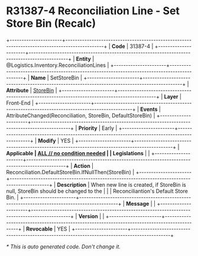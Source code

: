 ﻿---
erp.type: front-end-business-rule
erp.entity: Logistics.Inventory.ReconciliationLines
---

# R31387-4 Reconciliation Line - Set Store Bin (Recalc)
+----------------------+----------------------------------------------------------------------------------------------+
| **Code**             | 31387-4                                                                                      |
+----------------------+----------------------------------------------------------------------------------------------+
| **Entity**           | @Logistics.Inventory.ReconciliationLines                                                     |
+----------------------+----------------------------------------------------------------------------------------------+
| **Name**             | SetStoreBin                                                                                  |
+----------------------+----------------------------------------------------------------------------------------------+
| **Attribute**        | [StoreBin](../entities/Logistics.Inventory.ReconciliationLines.md#storebin)                  |
+----------------------+----------------------------------------------------------------------------------------------+
| **Layer**            | Front-End                                                                                    |
+----------------------+----------------------------------------------------------------------------------------------+
| **Events**           | AttributeChanged(Reconciliation, StoreBin, DefaultStoreBin)                                  |
+----------------------+----------------------------------------------------------------------------------------------+
| **Priority**         | Early                                                                                        |
+----------------------+----------------------------------------------------------------------------------------------+
| **Modify**           | YES                                                                                          |
+----------------------+----------------------------------------------------------------------------------------------+
| **Applicable         | [ALL // no condition needed](xref:applicable-legislations)                                   |
| Legislations**       |                                                                                              |
+----------------------+----------------------------------------------------------------------------------------------+
| **Action**           | Reconciliation.DefaultStoreBin.IfNullThen(StoreBin)                                          |
+----------------------+----------------------------------------------------------------------------------------------+
| **Description**      | When new line is created, if StoreBin is null, StoreBin should be changed to the             |
|                      | Reconciliantion's Default Store Bin.                                                         |
+----------------------+----------------------------------------------------------------------------------------------+
| **Message**          |                                                                                              |
+----------------------+----------------------------------------------------------------------------------------------+
| **Version**          |                                                                                              |
+----------------------+----------------------------------------------------------------------------------------------+
| **Revocable**        | YES                                                                                          |
+----------------------+----------------------------------------------------------------------------------------------+

*\* This is auto generated code. Don't change it.*
